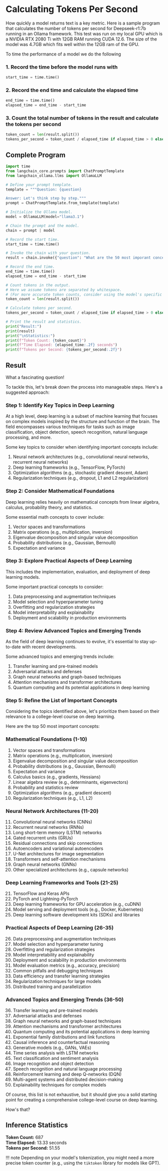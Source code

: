 # Calculating Tokens Per Second

How quickly a model returns text is a key metric.  Here is a sample
program that calculates the number of tokens per second for Deepseek-r1:7b
running in an Ollama framework.  This test was run on my
local GPU which is a NVIDIA RTX 2080 Ti with 12GB RAM running CUDA 12.6.  The
size of the model was 4.7GB which fits well within the 12GB ram of the GPU.

To time the performance of a model we do the following

### 1. Record the time before the model runs with 

```python
start_time = time.time()
```

### 2. Record the end time and calculate the elapsed time

```python
end_time = time.time()
elapsed_time = end_time - start_time
```

### 3. Count the total number of tokens in the result and calculate the tokens per second

```python
token_count = len(result.split())
tokens_per_second = token_count / elapsed_time if elapsed_time > 0 else 0
```

## Complete Program

```python
import time
from langchain_core.prompts import ChatPromptTemplate
from langchain_ollama.llms import OllamaLLM

# Define your prompt template.
template = """Question: {question}

Answer: Let's think step by step."""
prompt = ChatPromptTemplate.from_template(template)

# Initialize the Ollama model.
model = OllamaLLM(model="llama3.1")

# Chain the prompt and the model.
chain = prompt | model

# Record the start time.
start_time = time.time()

# Invoke the chain with your question.
result = chain.invoke({"question": "What are the 50 most imporant concepts in a college level course on deep learning?"})

# Record the end time.
end_time = time.time()
elapsed_time = end_time - start_time

# Count tokens in the output.
# Here we assume tokens are separated by whitespace.
# (For more accurate token counts, consider using the model's specific tokenizer.)
token_count = len(result.split())

# Calculate tokens per second.
tokens_per_second = token_count / elapsed_time if elapsed_time > 0 else 0

# Print the result and statistics.
print("Result:")
print(result)
print("\nStatistics:")
print(f"Token Count: {token_count}")
print(f"Time Elapsed: {elapsed_time:.2f} seconds")
print(f"Tokens per Second: {tokens_per_second:.2f}")
```

## Result

What a fascinating question!

To tackle this, let's break down the process into manageable steps. Here's a suggested approach:

### **Step 1: Identify Key Topics in Deep Learning**

At a high level, deep learning is a subset of machine learning that focuses on complex models inspired by the structure and function of the brain. The field encompasses various techniques for tasks such as image classification, object detection, speech recognition, natural language processing, and more.

Some key topics to consider when identifying important concepts include:

1. Neural network architectures (e.g., convolutional neural networks, recurrent neural networks)
2. Deep learning frameworks (e.g., TensorFlow, PyTorch)
3. Optimization algorithms (e.g., stochastic gradient descent, Adam)
4. Regularization techniques (e.g., dropout, L1 and L2 regularization)

### **Step 2: Consider Mathematical Foundations**

Deep learning relies heavily on mathematical concepts from linear algebra, calculus, probability theory, and statistics.

Some essential math concepts to cover include:

1. Vector spaces and transformations
2. Matrix operations (e.g., multiplication, inversion)
3. Eigenvalue decomposition and singular value decomposition
4. Probability distributions (e.g., Gaussian, Bernoulli)
5. Expectation and variance

### **Step 3: Explore Practical Aspects of Deep Learning**

This includes the implementation, evaluation, and deployment of deep learning models.

Some important practical concepts to consider:

1. Data preprocessing and augmentation techniques
2. Model selection and hyperparameter tuning
3. Overfitting and regularization strategies
4. Model interpretability and explainability
5. Deployment and scalability in production environments

### **Step 4: Review Advanced Topics and Emerging Trends**

As the field of deep learning continues to evolve, it's essential to stay up-to-date with recent developments.

Some advanced topics and emerging trends include:

1. Transfer learning and pre-trained models
2. Adversarial attacks and defenses
3. Graph neural networks and graph-based techniques
4. Attention mechanisms and transformer architectures
5. Quantum computing and its potential applications in deep learning

### **Step 5: Refine the List of Important Concepts**

Considering the topics identified above, let's prioritize them based on their relevance to a college-level course on deep learning.

Here are the top 50 most important concepts:

### **Mathematical Foundations (1-10)**

1. Vector spaces and transformations
2. Matrix operations (e.g., multiplication, inversion)
3. Eigenvalue decomposition and singular value decomposition
4. Probability distributions (e.g., Gaussian, Bernoulli)
5. Expectation and variance
6. Calculus basics (e.g., gradients, Hessians)
7. Linear algebra review (e.g., determinants, eigenvectors)
8. Probability and statistics review
9. Optimization algorithms (e.g., gradient descent)
10. Regularization techniques (e.g., L1, L2)

### **Neural Network Architectures (11-20)**

11. Convolutional neural networks (CNNs)
12. Recurrent neural networks (RNNs)
13. Long short-term memory (LSTM) networks
14. Gated recurrent units (GRUs)
15. Residual connections and skip connections
16. Autoencoders and variational autoencoders
17. U-Net architectures for image segmentation
18. Transformers and self-attention mechanisms
19. Graph neural networks (GNNs)
20. Other specialized architectures (e.g., capsule networks)

### **Deep Learning Frameworks and Tools (21-25)**

21. TensorFlow and Keras APIs
22. PyTorch and Lightning-PyTorch
23. Deep learning frameworks for GPU acceleration (e.g., cuDNN)
24. Model serving and deployment tools (e.g., Docker, Kubernetes)
25. Deep learning software development kits (SDKs) and libraries

### **Practical Aspects of Deep Learning (26-35)**

26. Data preprocessing and augmentation techniques
27. Model selection and hyperparameter tuning
28. Overfitting and regularization strategies
29. Model interpretability and explainability
30. Deployment and scalability in production environments
31. Model evaluation metrics (e.g., accuracy, precision)
32. Common pitfalls and debugging techniques
33. Data efficiency and transfer learning strategies
34. Regularization techniques for large models
35. Distributed training and parallelization

### **Advanced Topics and Emerging Trends (36-50)**

36. Transfer learning and pre-trained models
37. Adversarial attacks and defenses
38. Graph neural networks and graph-based techniques
39. Attention mechanisms and transformer architectures
40. Quantum computing and its potential applications in deep learning
41. Exponential family distributions and link functions
42. Causal inference and counterfactual reasoning
43. Generative models (e.g., GANs, VAEs)
44. Time series analysis with LSTM networks
45. Text classification and sentiment analysis
46. Image recognition and object detection
47. Speech recognition and natural language processing
48. Reinforcement learning and deep Q-networks (DQN)
49. Multi-agent systems and distributed decision-making
50. Explainability techniques for complex models

Of course, this list is not exhaustive, but it should give you a solid starting point for creating a comprehensive college-level course on deep learning.

How's that?

## Inference Statistics

**Token Count:** 687<br/>
**Time Elapsed:** 13.33 seconds<br/>
**Tokens per Second:** 51.55<br/>

!!! note
    Depending on your model's tokenization, you might need a more precise token counter   (e.g., using the `tiktoken` library for models like GPT).

 